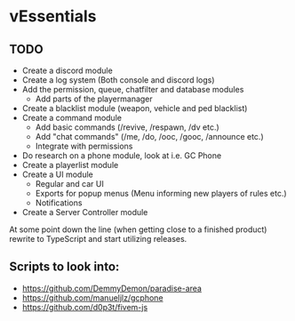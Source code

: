 # vEssentials

## TODO
- Create a discord module
- Create a log system (Both console and discord logs)
- Add the permission, queue, chatfilter and database modules
    - Add parts of the playermanager 
- Create a blacklist module (weapon, vehicle and ped blacklist)
- Create a command module
    - Add basic commands (/revive, /respawn, /dv etc.)
    - Add "chat commands" (/me, /do, /ooc, /gooc, /announce etc.)
    - Integrate with permissions
- Do research on a phone module, look at i.e. GC Phone
- Create a playerlist module
- Create a UI module
    - Regular and car UI
    - Exports for popup menus (Menu informing new players of rules etc.)
    - Notifications
- Create a Server Controller module

At some point down the line (when getting close to a finished product) rewrite to TypeScript and start utilizing releases.

## Scripts to look into:
- https://github.com/DemmyDemon/paradise-area
- https://github.com/manueljlz/gcphone
- https://github.com/d0p3t/fivem-js
